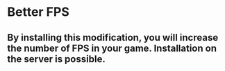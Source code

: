 # Better FPS

## By installing this modification, you will increase the number of FPS in your game. Installation on the server is possible.
